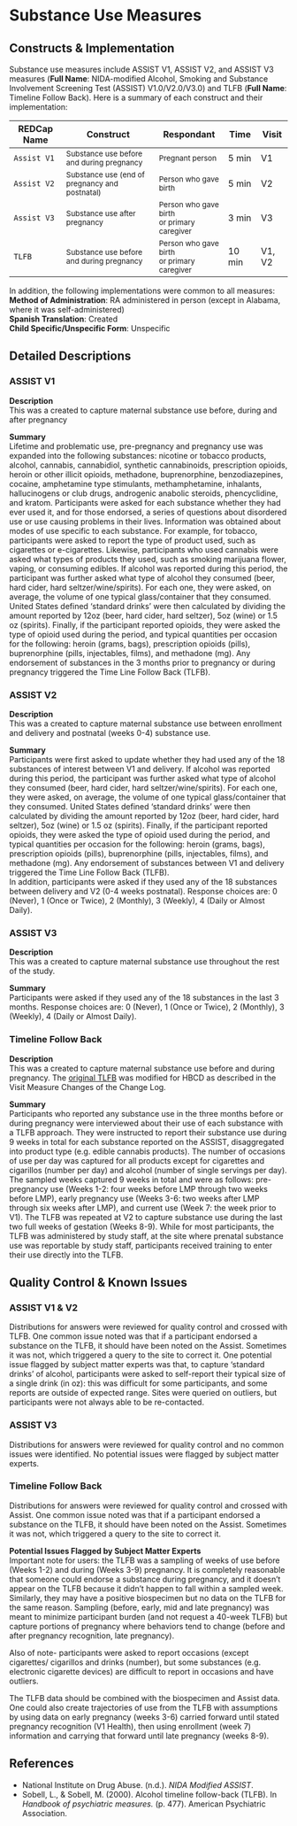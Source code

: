 # Substance Use Measures
## Constructs & Implementation
Substance use measures include ASSIST V1, ASSIST V2, and ASSIST V3 measures (**Full Name**: NIDA-modified Alcohol, Smoking and Substance Involvement Screening Test (ASSIST) V1.0/V2.0/V3.0) and TLFB (**Full Name**: Timeline Follow Back). Here is a summary of each construct and their implementation:

| REDCap Name  | Construct | Respondant | Time | Visit |
| - | - | - | - | - |
| `Assist V1`| <sup>Substance use before and during pregnancy</sup> | <sup>Pregnant person</sup> | 5 min | V1 |
| `Assist V2` | <sup>Substance use (end of pregnancy and postnatal)</sup> | <sup>Person who gave birth</sup> | 5 min | V2 |
| `Assist V3` | <sup>Substance use after pregnancy</sup> | <sup>Person who gave birth<br>or primary caregiver</sup> | 3 min | V3 |
| `TLFB` | <sup>Substance use before and during pregnancy</sup> | <sup>Person who gave birth<br>or primary caregiver</sup> | 10 min | V1, V2 |

In addition, the following implementations were common to all measures:  
**Method of Administration**: RA administered in person (except in Alabama, where it was self-administered)     
**Spanish Translation**: Created  
**Child Specific/Unspecific Form**: Unspecific  

## Detailed Descriptions
### ASSIST V1
**Description**     
This was a created to capture maternal substance use before, during and after pregnancy  

**Summary**     
Lifetime and problematic use, pre-pregnancy and pregnancy use was expanded into the following substances: nicotine or tobacco products, alcohol, cannabis, cannabidiol, synthetic cannabinoids, prescription opioids, heroin or other illicit opioids, methadone, buprenorphine, benzodiazepines, cocaine, amphetamine type stimulants, methamphetamine, inhalants, hallucinogens or club drugs, androgenic anabolic steroids, phencyclidine, and kratom. Participants were asked for each substance whether they had ever used it, and for those endorsed, a series of questions about disordered use or use causing problems in their lives. Information was obtained about modes of use specific to each substance. For example, for tobacco, participants were asked to report the type of product used, such as cigarettes or e-cigarettes. Likewise, participants who used cannabis were asked what types of products they used, such as smoking marijuana flower, vaping, or consuming edibles. If alcohol was reported during this period, the participant was further asked what type of alcohol they consumed (beer, hard cider, hard seltzer/wine/spirits). For each one, they were asked, on average, the volume of one typical glass/container that they consumed. United States defined ‘standard drinks’ were then calculated by dividing the amount reported by 12oz (beer, hard cider, hard seltzer), 5oz (wine) or 1.5 oz (spirits). Finally, if the participant reported opioids, they were asked the type of opioid used during the period, and typical quantities per occasion for the following: heroin (grams, bags), prescription opioids (pills), buprenorphine (pills, injectables, films), and methadone (mg). Any endorsement of substances in the 3 months prior to pregnancy or during pregnancy triggered the Time Line Follow Back (TLFB).

### ASSIST V2
**Description**     
This was a created to capture maternal substance use between enrollment and delivery and postnatal (weeks 0-4) substance use.      

**Summary**     
Participants were first asked to update whether they had used any of the 18 substances of interest between V1 and delivery. If alcohol was reported during this period, the participant was further asked what type of alcohol they consumed (beer, hard cider, hard seltzer/wine/spirits). For each one, they were asked, on average, the volume of one typical glass/container that they consumed. United States defined ‘standard drinks’ were then calculated by dividing the amount reported by 12oz (beer, hard cider, hard seltzer), 5oz (wine) or 1.5 oz (spirits). Finally, if the participant reported opioids, they were asked the type of opioid used during the period, and typical quantities per occasion for the following: heroin (grams, bags), prescription opioids (pills), buprenorphine (pills, injectables, films), and methadone (mg). Any endorsement of substances between V1 and delivery triggered the Time Line Follow Back (TLFB).   
In addition, participants were asked if they used any of the 18 substances between delivery and V2 (0-4 weeks postnatal). Response choices are: 0 (Never), 1 (Once or Twice), 2 (Monthly), 3 (Weekly), 4 (Daily or Almost Daily).

### ASSIST V3
**Description**     
This was a created to capture maternal substance use throughout the rest of the study.  

**Summary**     
Participants were asked if they used any of the 18 substances in the last 3 months. Response choices are: 0 (Never), 1 (Once or Twice), 2 (Monthly), 3 (Weekly), 4 (Daily or Almost Daily).

### Timeline Follow Back 
**Description**     
This was a created to capture maternal substance use before and during pregnancy. The [original TLFB](https://cde.nida.nih.gov/sites/nida_cde/files/TimeLineFollowBack_2014Mar24.pdf) was modified for HBCD as described in the Visit Measure Changes of the Change Log.  

**Summary**         
Participants who reported any substance use in the three months before or during pregnancy were interviewed about their use of each substance with a TLFB approach.  They were instructed to report their substance use during 9 weeks in total for each substance reported on the ASSIST, disaggregated into product type (e.g. edible cannabis products). The number of occasions of use per day was captured for all products except for cigarettes and cigarillos (number per day) and alcohol (number of single servings per day). The sampled weeks captured 9 weeks in total and were as follows: pre-pregnancy use (Weeks 1-2: four weeks before LMP through two weeks before LMP), early pregnancy use (Weeks 3-6: two weeks after LMP through six weeks after LMP), and current use (Week 7: the week prior to V1). The TLFB was repeated at V2 to capture substance use during the last two full weeks of gestation (Weeks 8-9). While for most participants, the TLFB was administered by study staff, at the site where prenatal substance use was reportable by study staff, participants received training to enter their use directly into the TLFB.  

## Quality Control & Known Issues
### ASSIST V1 & V2
Distributions for answers were reviewed for quality control and crossed with TLFB. One common issue noted was that if a participant endorsed a substance on the TLFB, it should have been noted on the Assist. Sometimes it was not, which triggered a query to the site to correct it. One potential issue flagged by subject matter experts was that, to capture ‘standard drinks’ of alcohol, participants were asked to self-report their typical size of a single drink (in oz): this was difficult for some participants, and some reports are outside of expected range. Sites were queried on outliers, but participants were not always able to be re-contacted. 

### ASSIST V3
Distributions for answers were reviewed for quality control and no common issues were identified. No potential issues were flagged by subject matter experts.

### Timeline Follow Back
Distributions for answers were reviewed for quality control and crossed with Assist. One common issue noted was that if a participant endorsed a substance on the TLFB, it should have been noted on the Assist. Sometimes it was not, which triggered a query to the site to correct it.   
   
**Potential Issues Flagged by Subject Matter Experts**  
Important note for users: the TLFB was a sampling of weeks of use before (Weeks 1-2) and during (Weeks 3-9) pregnancy. It is completely reasonable that someone could endorse a substance during pregnancy, and it doesn’t appear on the TLFB because it didn’t happen to fall within a sampled week. Similarly, they may have a positive biospecimen but no data on the TLFB for the same reason. Sampling (before, early, mid and late pregnancy) was meant to minimize participant burden (and not request a 40-week TLFB) but capture portions of pregnancy where behaviors tend to change (before and after pregnancy recognition, late pregnancy). 

Also of note- participants were asked to report occasions (except cigarettes/ cigarillos and drinks (number), but some substances (e.g. electronic cigarette devices) are difficult to report in occasions and have outliers.

The TLFB data should be combined with the biospecimen and Assist data. One could also create trajectories of use from the TLFB with assumptions by using data on early pregnancy (weeks 3-6) carried forward until stated pregnancy recognition (V1 Health), then using enrollment (week 7) information and carrying that forward until late pregnancy (weeks 8-9). 

## References
- National Institute on Drug Abuse. (n.d.). *NIDA Modified ASSIST*.
- Sobell, L., & Sobell, M. (2000). Alcohol timeline follow-back (TLFB). In *Handbook of psychiatric measures.* (p. 477). American Psychiatric Association.